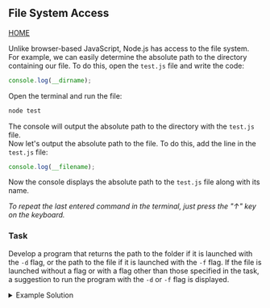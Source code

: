 ## File System Access

[HOME](../README.md)

Unlike browser-based JavaScript, Node.js has access to the file system.  
For example, we can easily determine the absolute path to the directory containing our file. To do this, open the `test.js` file and write the code:

```js
console.log(__dirname);
```

Open the terminal and run the file:

```bash
node test
```

The console will output the absolute path to the directory with the `test.js` file.  
Now let's output the absolute path to the file. To do this, add the line in the `test.js` file:

```js
console.log(__filename);
```

Now the console displays the absolute path to the `test.js` file along with its name.

_To repeat the last entered command in the terminal, just press the "↑" key on the keyboard._

### Task

Develop a program that returns the path to the folder if it is launched with the `-d` flag, or the path to the file if it is launched with the `-f` flag. If the file is launched without a flag or with a flag other than those specified in the task, a suggestion to run the program with the `-d` or `-f` flag is displayed.

<details>
  <summary>Example Solution</summary>

```js
const { stdout } = process;
const flag = process.argv[2];

if (flag === "-d") {
  stdout.write(__dirname);
} else if (flag === "-f") {
  stdout.write(__filename);
} else {
  stdout.write("Please run the program with the -d or -f flag");
}
```

</details>
